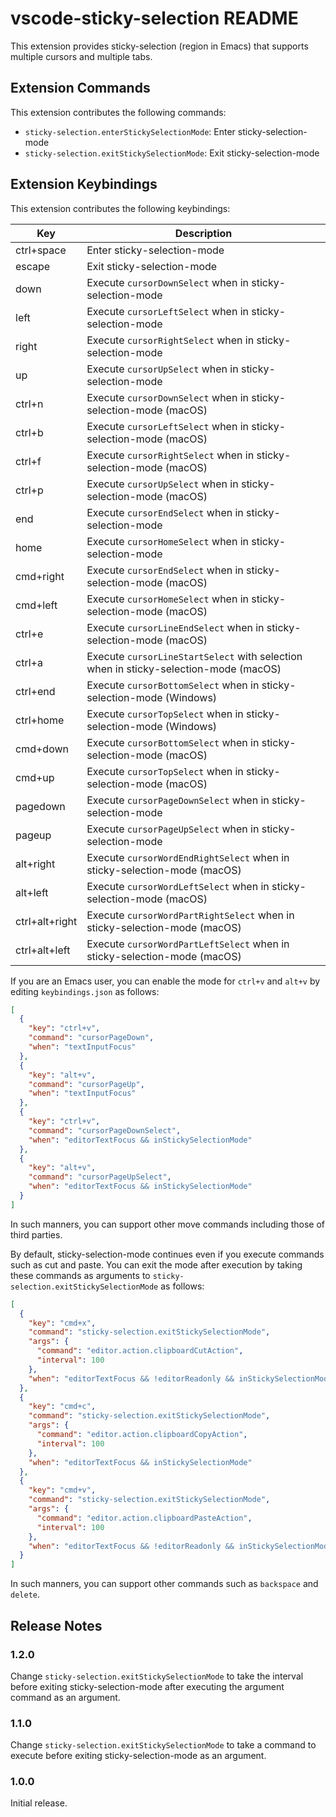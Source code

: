# vscode-sticky-selection README

This extension provides sticky-selection (region in Emacs) that supports multiple cursors and multiple tabs.

## Extension Commands

This extension contributes the following commands:

- `sticky-selection.enterStickySelectionMode`: Enter sticky-selection-mode
- `sticky-selection.exitStickySelectionMode`: Exit sticky-selection-mode

## Extension Keybindings

This extension contributes the following keybindings:

| Key            | Description                                                                          |
| -------------- | ------------------------------------------------------------------------------------ |
| ctrl+space     | Enter sticky-selection-mode                                                          |
| escape         | Exit sticky-selection-mode                                                           |
| down           | Execute `cursorDownSelect` when in sticky-selection-mode                             |
| left           | Execute `cursorLeftSelect` when in sticky-selection-mode                             |
| right          | Execute `cursorRightSelect` when in sticky-selection-mode                            |
| up             | Execute `cursorUpSelect` when in sticky-selection-mode                               |
| ctrl+n         | Execute `cursorDownSelect` when in sticky-selection-mode (macOS)                     |
| ctrl+b         | Execute `cursorLeftSelect` when in sticky-selection-mode (macOS)                     |
| ctrl+f         | Execute `cursorRightSelect` when in sticky-selection-mode (macOS)                    |
| ctrl+p         | Execute `cursorUpSelect` when in sticky-selection-mode (macOS)                       |
| end            | Execute `cursorEndSelect` when in sticky-selection-mode                              |
| home           | Execute `cursorHomeSelect` when in sticky-selection-mode                             |
| cmd+right      | Execute `cursorEndSelect` when in sticky-selection-mode (macOS)                      |
| cmd+left       | Execute `cursorHomeSelect` when in sticky-selection-mode (macOS)                     |
| ctrl+e         | Execute `cursorLineEndSelect` when in sticky-selection-mode (macOS)                  |
| ctrl+a         | Execute `cursorLineStartSelect` with selection when in sticky-selection-mode (macOS) |
| ctrl+end       | Execute `cursorBottomSelect` when in sticky-selection-mode (Windows)                 |
| ctrl+home      | Execute `cursorTopSelect` when in sticky-selection-mode (Windows)                    |
| cmd+down       | Execute `cursorBottomSelect` when in sticky-selection-mode (macOS)                   |
| cmd+up         | Execute `cursorTopSelect` when in sticky-selection-mode (macOS)                      |
| pagedown       | Execute `cursorPageDownSelect` when in sticky-selection-mode                         |
| pageup         | Execute `cursorPageUpSelect` when in sticky-selection-mode                           |
| alt+right      | Execute `cursorWordEndRightSelect` when in sticky-selection-mode (macOS)             |
| alt+left       | Execute `cursorWordLeftSelect` when in sticky-selection-mode (macOS)                 |
| ctrl+alt+right | Execute `cursorWordPartRightSelect` when in sticky-selection-mode (macOS)            |
| ctrl+alt+left  | Execute `cursorWordPartLeftSelect` when in sticky-selection-mode (macOS)             |

If you are an Emacs user, you can enable the mode for `ctrl+v` and `alt+v` by editing `keybindings.json` as follows:

```json
[
  {
    "key": "ctrl+v",
    "command": "cursorPageDown",
    "when": "textInputFocus"
  },
  {
    "key": "alt+v",
    "command": "cursorPageUp",
    "when": "textInputFocus"
  },
  {
    "key": "ctrl+v",
    "command": "cursorPageDownSelect",
    "when": "editorTextFocus && inStickySelectionMode"
  },
  {
    "key": "alt+v",
    "command": "cursorPageUpSelect",
    "when": "editorTextFocus && inStickySelectionMode"
  }
]
```

In such manners, you can support other move commands including those of third parties.

By default, sticky-selection-mode continues even if you execute commands such as cut and paste. You can exit the mode after execution by taking these commands as arguments to `sticky-selection.exitStickySelectionMode` as follows:

```json
[
  {
    "key": "cmd+x",
    "command": "sticky-selection.exitStickySelectionMode",
    "args": {
      "command": "editor.action.clipboardCutAction",
      "interval": 100
    },
    "when": "editorTextFocus && !editorReadonly && inStickySelectionMode"
  },
  {
    "key": "cmd+c",
    "command": "sticky-selection.exitStickySelectionMode",
    "args": {
      "command": "editor.action.clipboardCopyAction",
      "interval": 100
    },
    "when": "editorTextFocus && inStickySelectionMode"
  },
  {
    "key": "cmd+v",
    "command": "sticky-selection.exitStickySelectionMode",
    "args": {
      "command": "editor.action.clipboardPasteAction",
      "interval": 100
    },
    "when": "editorTextFocus && !editorReadonly && inStickySelectionMode"
  }
]
```

In such manners, you can support other commands such as `backspace` and `delete`.

## Release Notes

### 1.2.0

Change `sticky-selection.exitStickySelectionMode` to take the interval before exiting sticky-selection-mode after executing the argument command as an argument.

### 1.1.0

Change `sticky-selection.exitStickySelectionMode` to take a command to execute before exiting sticky-selection-mode as an argument.

### 1.0.0

Initial release.
